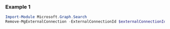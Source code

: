 ### Example 1
```powershell
Import-Module Microsoft.Graph.Search
Remove-MgExternalConnection -ExternalConnectionId $externalConnectionId
```
